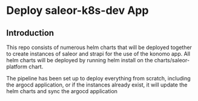 # Deploy saleor-k8s-dev App

## Introduction

This repo consists of numerous helm charts that will be deployed together to create instances of saleor and strapi for the use of the konomo app. All helm charts will be deployed by running helm install on the charts/saleor-platform chart. 

The pipeline has been set up to deploy everything from scratch, including the argocd application, or if the instances already exist, it will update the helm charts and sync the argocd application
